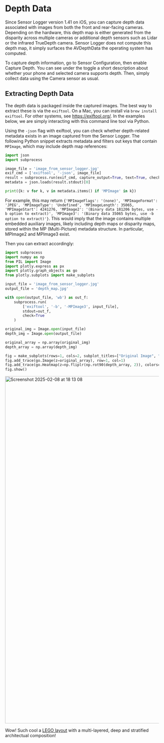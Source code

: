 # Depth Data
Since Sensor Logger version 1.41 on iOS, you can capture depth data associated with images from both the front and rear-facing cameras. Depending on the hardware, this depth map is either generated from the disparity across multiple cameras or additional depth sensors such as Lidar or the infrared TrueDepth camera. Sensor Logger does not compute this depth map, it simply surfaces the AVDepthData the operating system has computed. 

To capture depth information, go to Sensor Configuration, then enable Capture Depth. You can see under the toggle a short description about whether your phone and selected camera supports depth. Then, simply collect data using the Camera sensor as usual. 

## Extracting Depth Data
The depth data is packaged inside the captured images. The best way to extract these is via the `exiftool`. On a Mac, you can install via `brew install exiftool`. For other systems, see https://exiftool.org/. In the examples below, we are simply interacting with this command line tool via Python. 

Using the `-json` flag with exiftool, you can check whether depth-related metadata exists in an image captured from the Sensor Logger. The following Python snippet extracts metadata and filters out keys that contain `MPImage`, which may include depth map references:
```python
import json
import subprocess

image_file = 'image_from_sensor_logger.jpg'
exif_cmd = ['exiftool', '-json', image_file]
result = subprocess.run(exif_cmd, capture_output=True, text=True, check=True)
metadata = json.loads(result.stdout)[0]

print({k: v for k, v in metadata.items() if 'MPImage' in k})
```
For example, this may return `{'MPImageFlags': '(none)', 'MPImageFormat': 'JPEG', 'MPImageType': 'Undefined', 'MPImageLength': 35065, 'MPImageStart': 4241276, 'MPImage2': '(Binary data 181206 bytes, use -b option to extract)', 'MPImage3': '(Binary data 35065 bytes, use -b option to extract)'}`. This would imply that the image contains multiple embedded auxiliary images, likely including depth maps or disparity maps, stored within the MP (Multi-Picture) metadata structure. In particular, MPImage2 and MPImage3 exist.

Then you can extract accordingly:
```python
import subprocess
import numpy as np
from PIL import Image
import plotly.express as px
import plotly.graph_objects as go
from plotly.subplots import make_subplots

input_file = 'image_from_sensor_logger.jpg'
output_file = 'depth_map.jpg'

with open(output_file, 'wb') as out_f:
    subprocess.run(
        ['exiftool', '-b', '-MPImage3', input_file],
        stdout=out_f,
        check=True
    )

original_img = Image.open(input_file)
depth_img = Image.open(output_file)

original_array = np.array(original_img)
depth_array = np.array(depth_img)

fig = make_subplots(rows=1, cols=2, subplot_titles=["Original Image", "Depth Map"])
fig.add_trace(go.Image(z=original_array), row=1, col=1)
fig.add_trace(go.Heatmap(z=np.fliplr(np.rot90(depth_array, 2)), colorscale="gray", showscale=False), row=1, col=2)
fig.show()
```
<img width="1135" alt="Screenshot 2025-02-08 at 18 13 08" src="https://github.com/user-attachments/assets/e1f8c1fb-e8ee-4bd2-982e-84d8f784449d" />

Wow! Such cool a [LEGO layout](https://www.lego.com/en-gb/product/ninjago-city-gardens-71741) with a multi-layered, deep and stratified architectual composition!
